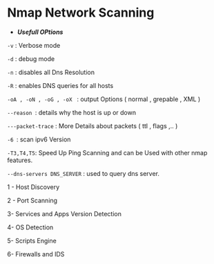 
# Nmap Network Scanning 

* ***Usefull OPtions***

```-v``` : Verbose mode 

```-d``` : debug mode 

```-n``` : disables all Dns Resolution

```-R``` : enables DNS queries for all hosts

```-oA , -oN , -oG , -oX ``` : output Options ( normal , grepable , XML ) 

```--reason ```:  details why the host is up or down 

```---packet-trace``` : More Details about packets ( ttl , flags ,.. )

```-6 ```: scan ipv6 Version 

```-T3,T4,T5```: Speed Up Ping Scanning and can be Used with other nmap features. 

```--dns-servers DNS_SERVER``` : used to query dns server.

1 - Host Discovery

2 - Port Scanning 

3- Services and Apps Version Detection 

4- OS Detection

5- Scripts Engine 

6- Firewalls and IDS


